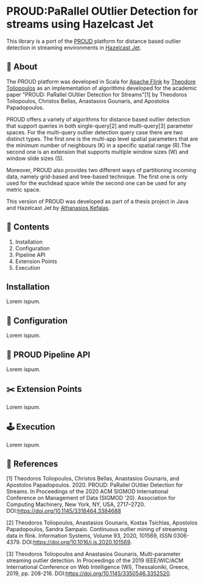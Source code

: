 # PROUD:PaRallel OUtlier Detection for streams using Hazelcast Jet

This library is a port of the [PROUD](https://github.com/tatoliop/PROUD-PaRallel-OUtlier-Detection-for-streams)
platform for distance based outlier detection in streaming
environments in [Hazelcast Jet](https://jet-start.sh/).

## :speech_balloon: About

The PROUD platform was developed in Scala for [Apache Flink](https://flink.apache.org/)
by [Theodore Toliopoulos](https://github.com/tatoliop) as an
implementation of algorithms developed for the academic paper
"PROUD: PaRallel OUtlier Detection for Streams"[1] by Theodoros
Toliopoulos, Christos Bellas, Anastasios Gounaris, and Apostolos Papadopoulos.

PROUD offers a variety of algorithms for distance based outlier detection
that support queries in both single-query[2] and multi-query[3] parameter
spaces. For the multi-query outlier detection query case there are two
distinct types. The first one is the multi-app level spatial parameters
that are the minimum number of neighbours (K) in a specific spatial range
(R).The second one is an extension that supports multiple window sizes (W)
and window slide sizes (S).

Moreover, PROUD also provides two different ways of partitioning incoming
data, namely grid-based and tree-based technique. The first one is only 
used for the euclidead space while the second one can be used for any 
metric space.

This version of PROUD was developed as part of a thesis project in Java
and Hazelcast Jet by [Athanasios Kefalas](https://github.com/athankefalas).

## :compass: Contents

1. Installation
2. Configuration
3. Pipeline API
4. Extension Points
5. Execution

## Installation

Lorem ispum.

## :toolbox: Configuration

Lorem ispum.

## :briefcase: PROUD Pipeline API

Lorem ispum.

## :scissors: Extension Points

Lorem ispum.

## :joystick: Execution

Lorem ispum.

## 	:paperclip: References

[1]
Theodoros Toliopoulos, Christos Bellas, Anastasios Gounaris, and Apostolos Papadopoulos. 2020.
PROUD: PaRallel OUtlier Detection for Streams.
In Proceedings of the 2020 ACM SIGMOD International Conference on Management of Data (SIGMOD '20).
Association for Computing Machinery, New York, NY, USA, 2717–2720.
DOI:https://doi.org/10.1145/3318464.3384688

[2]
Theodoros Toliopoulos, Anastasios Gounaris, Kostas Tsichlas, Apostolos Papadopoulos, Sandra Sampaio.
Continuous outlier mining of streaming data in flink.
Information Systems, Volume 93, 2020, 101569, ISSN 0306-4379.
DOI:https://doi.org/10.1016/j.is.2020.101569.

[3]
Theodoros Toliopoulos and Anastasios Gounaris,
Multi-parameter streaming outlier detection.
In Proceedings of the 2019 IEEE/WIC/ACM International Conference on Web Intelligence (WI), Thessaloniki, Greece, 2019, pp. 208-216.
DOI:https://doi.org/10.1145/3350546.3352520.
